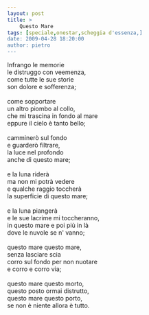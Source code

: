 ```yaml
---
layout: post
title: >
    Questo Mare
tags: [speciale,onestar,scheggia d'essenza,]
date: 2009-04-28 18:20:00
author: pietro
---
```

Infrango le memorie<br/>le distruggo con veemenza,<br/>come tutte le sue storie<br/>son dolore e sofferenza;<br/><br/>come sopportare<br/>un altro piombo al collo,<br/>che mi trascina in fondo al mare<br/>eppure il cielo è tanto bello;<br/><br/>camminerò sul fondo<br/>e guarderò filtrare,<br/>la luce nel profondo<br/>anche di questo mare;<br/><br/>e la luna riderà<br/>ma non mi potrà vedere<br/>e qualche raggio toccherà<br/>la superficie di questo mare;<br/><br/>e la luna piangerà<br/>e le sue lacrime mi toccheranno,<br/>in questo mare e poi più in là<br/>dove le nuvole se n' vanno;<br/><br/>questo mare questo mare,<br/>senza lasciare scia<br/>corro sul fondo per non nuotare<br/>e corro e corro via;<br/><br/>questo mare questo morto,<br/>questo posto ormai distrutto,<br/>questo mare questo porto,<br/>se non è niente allora è tutto.
